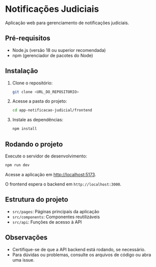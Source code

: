 # Notificações Judiciais

Aplicação web para gerenciamento de notificações judiciais.

## Pré-requisitos

- Node.js (versão 18 ou superior recomendada)
- npm (gerenciador de pacotes do Node)

## Instalação

1. Clone o repositório:
   ```bash
   git clone <URL_DO_REPOSITORIO>
   ```

2. Acesse a pasta do projeto:
   ```bash
   cd app-notificacao-judicial/frontend
   ```

3. Instale as dependências:
   ```bash
   npm install
   ```

## Rodando o projeto

Execute o servidor de desenvolvimento:
```bash
npm run dev
```

Acesse a aplicação em [http://localhost:5173](http://localhost:5173).

O frontend espera o backend em `http://localhost:3000`.

## Estrutura do projeto

- `src/pages`: Páginas principais da aplicação
- `src/components`: Componentes reutilizáveis
- `src/api`: Funções de acesso à API

## Observações

- Certifique-se de que a API backend está rodando, se necessário.
- Para dúvidas ou problemas, consulte os arquivos de código ou abra uma issue.


